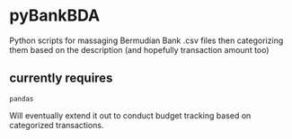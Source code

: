# pyBankBDA
Python scripts for massaging Bermudian Bank .csv files 
then categorizing them based on the description (and hopefully transaction amount too)

## currently requires 
    pandas
    
Will eventually extend it out to conduct budget tracking based on categorized transactions.